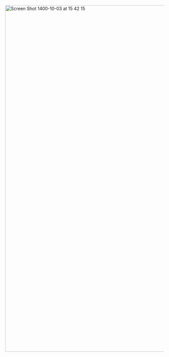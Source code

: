 
<img width="1098" alt="Screen Shot 1400-10-03 at 15 42 15" src="https://user-images.githubusercontent.com/72157067/147352033-a77584f9-2333-4818-8713-372c36536093.png">
